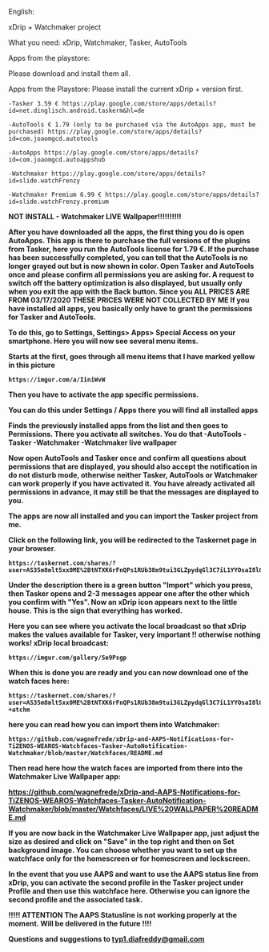 
English:


xDrip + Watchmaker project

What you need: xDrip, Watchmaker, Tasker, AutoTools


Apps from the playstore:

Please download and install them all.

Apps from the Playstore:
Please install the current xDrip + version first.
    
    -Tasker 3.59 € https://play.google.com/store/apps/details?id=net.dinglisch.android.taskerm&hl=de

    -AutoTools € 1.79 (only to be purchased via the AutoApps app, must be purchased) https://play.google.com/store/apps/details?id=com.joaomgcd.autotools

    -AutoApps https://play.google.com/store/apps/details?id=com.joaomgcd.autoappshub

    -Watchmaker https://play.google.com/store/apps/details?id=slide.watchFrenzy

    -Watchmaker Premium 6.99 € https://play.google.com/store/apps/details?id=slide.watchFrenzy.premium

<b>   NOT INSTALL - Watchmaker LIVE Wallpaper!!!!!!!!!!<b/>

After you have downloaded all the apps, the first thing you do is open AutoApps. This app is there to purchase the full versions of the plugins from Tasker, here you run the AutoTools license for 1.79 €. If the purchase has been successfully completed, you can tell that the AutoTools is no longer grayed out but is now shown in color.
Open Tasker and AutoTools once and please confirm all permissions you are asking for. A request to switch off the battery optimization is also displayed, but usually only when you exit the app with the Back button.
Since you
ALL PRICES ARE FROM 03/17/2020 THESE PRICES WERE NOT COLLECTED BY ME
If you have installed all apps, you basically only have to grant the permissions for Tasker and AutoTools.

To do this, go to Settings, Settings> Apps> Special Access on your smartphone.
Here you will now see several menu items.

Starts at the first, goes through all menu items that I have marked yellow in this picture

    https://imgur.com/a/IiniWvW


Then you have to activate the app specific permissions.

You can do this under Settings / Apps there you will find all installed apps

Finds the previously installed apps from the list and then goes to Permissions. There you activate all switches.
You do that
-AutoTools
-Tasker
-Watchmaker
-Watchmaker live wallpaper


Now open AutoTools and Tasker once and confirm all questions about permissions that are displayed, you should also accept the notification in do not disturb mode, otherwise neither Tasker, AutoTools or Watchmaker can work properly if you have activated it.
You have already activated all permissions in advance, it may still be that the messages are displayed to you.

The apps are now all installed and you can import the Tasker project from me.

Click on the following link, you will be redirected to the Taskernet page in your browser.

    https://taskernet.com/shares/?user=AS35m8mlt5xx0ME%2BtNTXK6rFnQPs1RUb38m9tui3GLZpydqGl3C7iL1YYOsaI8lQbmAxMf%2B4&id=Project%3AFULL+ANDROID+SUPPORT

Under the description there is a green button "Import" which you press, then Tasker opens and 2-3 messages appear one after the other which you confirm with "Yes".
Now an xDrip icon appears next to the little house. This is the sign that everything has worked.

Here you can see where you activate the local broadcast so that xDrip makes the values ​​available for Tasker, very important !! otherwise nothing works!
xDrip local broadcast: 

    https://imgur.com/gallery/Se9Psgp

When this is done you are ready and you can now download one of the watch faces here:

    https://taskernet.com/shares/?user=AS35m8mlt5xx0ME%2BtNTXK6rFnQPs1RUb38m9tui3GLZpydqGl3C7iL1YYOsaI8lQbmAxMf%2B4&id=Project%3AxDrip%2Pro +atchm

here you can read how you can import them into Watchmaker:

    https://github.com/wagnefrede/xDrip-and-AAPS-Notifications-for-TiZENOS-WEAROS-Watchfaces-Tasker-AutoNotification-Watchmaker/blob/master/Watchfaces/README.md

Then read here how the watch faces are imported from there into the Watchmaker Live Wallpaper app:

https://github.com/wagnefrede/xDrip-and-AAPS-Notifications-for-TiZENOS-WEAROS-Watchfaces-Tasker-AutoNotification-Watchmaker/blob/master/Watchfaces/LIVE%20WALLPAPER%20README.md

If you are now back in the Watchmaker Live Wallpaper app, just adjust the size as desired and click on "Save" in the top right and then on Set background image. You can choose whether you want to set up the watchface only for the homescreen or for homescreen and lockscreen.



In the event that you use AAPS and want to use the AAPS status line from xDrip, you can activate the second profile in the Tasker project under Profile and then use this watchface here. Otherwise you can ignore the second profile and the associated task.

!!!!! ATTENTION The AAPS Statusline is not working properly at the moment. Will be delivered in the future !!!!


Questions and suggestions to typ1.diafreddy@gmail.com
    
    
    
    
    
    
    
    
    
    
    
